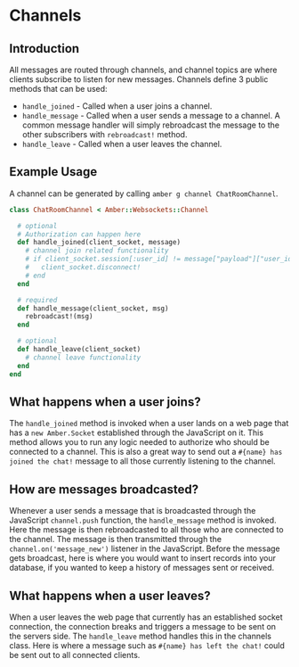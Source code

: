 # Channels

## Introduction

All messages are routed through channels, and channel topics are where clients subscribe to listen for new messages. Channels define 3 public methods that can be used:

* `handle_joined` - Called when a user joins a channel.
* `handle_message` - Called when a user sends a message to a channel.  A common message handler will simply rebroadcast the message to the other subscribers with `rebroadcast!` method.
* `handle_leave` - Called when a user leaves the channel.

## Example Usage

A channel can be generated by calling `amber g channel ChatRoomChannel`.

```ruby
class ChatRoomChannel < Amber::Websockets::Channel

  # optional
  # Authorization can happen here  
  def handle_joined(client_socket, message)
    # channel join related functionality
    # if client_socket.session[:user_id] != message["payload"]["user_id"]
    #   client_socket.disconnect!
    # end
  end

  # required
  def handle_message(client_socket, msg)
    rebroadcast!(msg)
  end

  # optional
  def handle_leave(client_socket)
    # channel leave functionality    
  end
end
```

## What happens when a user joins?

The `handle_joined` method is invoked when a user lands on a web page that has a `new Amber.Socket` established through the JavaScript on it.
This method allows you to run any logic needed to authorize who should be connected to a channel. This is also a great 
way to send out a `#{name} has joined the chat!` message to all those currently listening to the channel.

## How are messages broadcasted?

Whenever a user sends a message that is broadcasted through the JavaScript `channel.push` function, the `handle_message` method is invoked. 
Here the message is then rebroadcasted to all those who are connected to the channel. The message is then transmitted through the 
`channel.on('message_new')` listener in the JavaScript. Before the message gets broadcast, here is where you would want to insert records into your 
database, if you wanted to keep a history of messages sent or received.

## What happens when a user leaves?

When a user leaves the web page that currently has an established socket connection, the connection breaks and triggers a message to be sent 
on the servers side. The `handle_leave` method handles this in the channels class. Here is where a message such as `#{name} has left the chat!` could 
be sent out to all connected clients.

